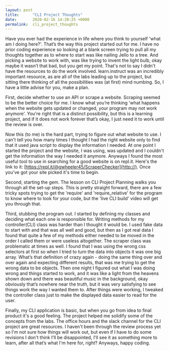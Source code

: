 ```yaml
---
layout: post
title:      "CLI Project Thoughts"
date:       2020-02-16 14:20:25 +0000
permalink:  cli_project_thoughts
---
```



Have you ever had the experience in life where you think to yourself 'what am I doing here?'. That’s the way this project started out for me. I have no prior coding experience so looking at a blank screen trying to pull all my thoughts together as to where to start was like nailing Jello to a tree. And picking a website to work with, was like trying to invent the light bulb, okay maybe it wasn’t that bad, but you get my point. That's not to say I didn't have the resources to do the work involved.  learn.instruct was an incredibly important resource, as are all of the labs leading up to the project, but sitting there thinking of all the possibilities was (at first) mind numbing. So, I have a little advise for you, make a plan.

First, decide whether to use an API or scrape a website. Scraping seemed to be the better choice for me. I know what you’re thinking 'what happens when the website gets updated or changed, your program may not work anymore'. You're right that is a distinct possibility, but this is a learning project, and if it does not work forever that’s okay, I just need it to work until the review is over.

Now this (to me) is the hard part, trying to figure out what website to use. I can't tell you how many times I thought I had the right website only to find that it used java script to display the information I needed. At one point I started the project and the website, I was using, was updated and I couldn't get the information the way I needed it anymore. Anyways I found the most useful tool to use in searching for a good website is on repl.it. Here's the link to it: [https://repl.it/@gwheeler45/ScraperChecker](http://). Once you've got your site picked it's time to begin.

Second, starting the gem. The lesson on CLI Project Planning walks you through all the set-up steps. This is pretty straight forward, there are a few tricky spots trying to get the 'require' and 'require_relative' for the program to know where to look for your code, but the 'live CLI build' video will get you through that.

Third, stubbing the program out. I started by defining my classes and deciding what each one is responsible for. Writing methods for my controller(CLI) class was harder than I thought it would be. I used fake data to start with and that was all well and good, but then as I got real data I found that quite a few of my methods either needed to be moved in the order I called them or were useless altogether. The scraper class was problematic at times as well. I found that I was using the wrong css selectors at first so when I tried to turn the data into objects it was one big array. What’s that definition of crazy again - doing the same thing over and over again and expecting different results, that was me trying to get the wrong data to be objects. Then one night I figured out what I was doing wrong and things started to work, and it was like a light from the heavens shown down and there was beautiful music in the background, okay obviously that’s nowhere near the truth, but it was very satisfying to see things work the way I wanted them to. After things were working, I tweaked the controller class just to make the displayed data easier to read for the user.

Finally, my CLI application is basic, but when you go from idea to final product it's a good feeling. The project helped me solidify some of the concepts from the labs. The office hours and the slack channel for the CLI project are great resources. I haven't been through the review process yet so I'm not sure how things will work out, but even if I have to do some revisions I don't think I'll be disappointed, I'll see it as something more to learn, after all that’s what I'm here for, *right*? Anyways, happy coding.


